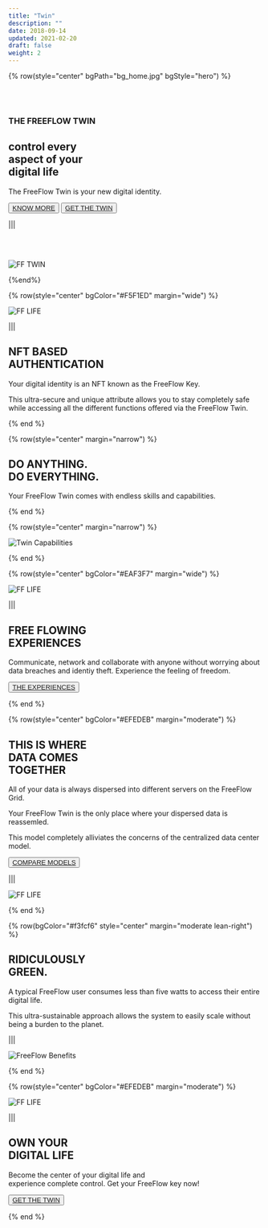 ```yaml
---
title: "Twin"
description: ""
date: 2018-09-14
updated: 2021-02-20
draft: false
weight: 2
---
```


<!-- section 1 (heade FF TWIN) -->

{% row(style="center" bgPath="bg_home.jpg" bgStyle="hero") %}

<br>

<br>

### THE FREEFLOW TWIN

## control every <br> aspect of your <br> digital life



The FreeFlow Twin is your new digital identity.

<button>[KNOW MORE]("/twin")</button>
<button>[GET THE TWIN]("/twin")</button>

|||

<br>

<br>

![FF TWIN](twin_header.png)



{%end%}

<!-- section 2  -->


{% row(style="center" bgColor="#F5F1ED" margin="wide") %}

![FF LIFE](twin3.png)

|||

## NFT BASED <br> AUTHENTICATION

Your digital identity is an NFT known as the FreeFlow Key.

This ultra-secure and unique attribute allows you to stay completely safe while accessing all the different functions offered via the FreeFlow Twin.

{% end %}

<!-- section 3 (oldnew) -->

{% row(style="center" margin="narrow") %}

## DO ANYTHING. <br> DO EVERYTHING.

Your FreeFlow Twin comes with endless skills and capabilities.

{% end %}

{% row(style="center" margin="narrow") %}

![Twin Capabilities](twin4.png)

{% end %}

{% row(style="center" bgColor="#EAF3F7" margin="wide") %}

![FF LIFE](twin5.png)

|||

## FREE FLOWING <br> EXPERIENCES

Communicate, network and collaborate with anyone without worrying about data breaches and identiy theft.  Experience the feeling of freedom.

<button>[THE EXPERIENCES]("/experiences")</button>

{% end %}

{% row(style="center" bgColor="#EFEDEB" margin="moderate") %}

## THIS IS WHERE <br> DATA COMES <br> TOGETHER

All of your data is always dispersed into different servers on the FreeFlow Grid.

Your FreeFlow Twin is the only place where your dispersed data is reassemled.

This model completely alliviates the concerns of the centralized data center model.

<button>[COMPARE MODELS]("/")</button>

|||

![FF LIFE](twin8.png#fill)

{% end %}

{% row(bgColor="#f3fcf6" style="center" margin="moderate lean-right") %}

## RIDICULOUSLY <br> GREEN.

A typical FreeFlow user consumes less than five watts to access their entire digital life. 

This ultra-sustainable approach allows the system to easily scale without being a burden to the planet. 

|||

![FreeFlow Benefits](twin7.png)

{% end %}


{% row(style="center" bgColor="#EFEDEB" margin="moderate") %}

![FF LIFE](digital_life.png)

|||

## OWN YOUR <br> DIGITAL LIFE

Become the center of your digital life and <br> experience complete control.  Get your FreeFlow key now!

<button>[GET THE TWIN](https://threefoldfoundation.github.io/books/freeflow/network/buy/buy_my_twin.html)</button>



{% end %}